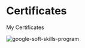 # Certificates
My Certificates 

![google-soft-skills-program](https://github.com/user-attachments/assets/292f55c4-5bed-401b-aaf0-c7c141bf1fc8)

